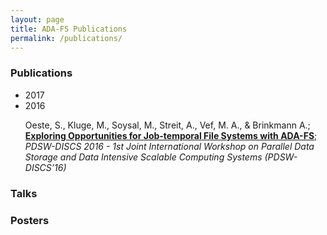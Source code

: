 ```yaml
---
layout: page
title: ADA-FS Publications
permalink: /publications/
---
```


### Publications

* 2017
* 2016
	<p>Oeste, S., Kluge, M., Soysal, M., Streit, A., Vef, M. A., & Brinkmann A.;
		<a href="http://www.pdsw.org/pdsw-discs16/wips/oeste-wip-pdsw-discs16.pdf">
			<b>Exploring Opportunities for Job-temporal File Systems with ADA-FS</b>;
		</a>
	<em>
		PDSW-DISCS 2016 - 1st Joint International Workshop on Parallel Data Storage and Data Intensive Scalable Computing Systems (PDSW-DISCS’16)
	</em>
	</p>

### Talks


### Posters
